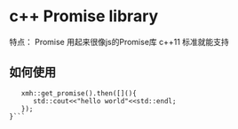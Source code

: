 # c++ Promise library
特点：
Promise 用起来很像js的Promise库
c++11 标准就能支持
## 如何使用

```int main(){
   xmh::get_promise().then([](){
      std::cout<<"hello world"<<std::endl;
   });
}```
